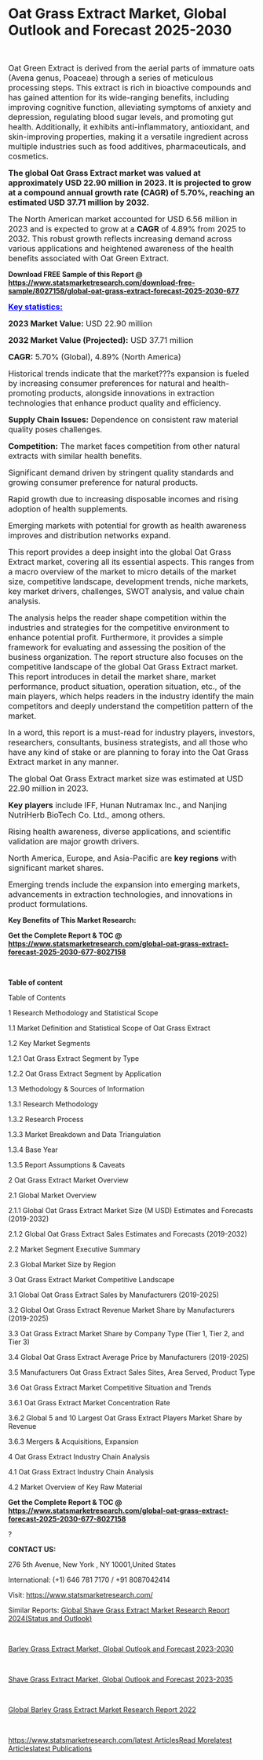 <h1>Oat Grass Extract Market, Global Outlook and Forecast 2025-2030</h1><br/><p><span style="font-size:16px">Oat Green Extract is derived from the aerial parts of immature oats (Avena genus, Poaceae) through a series of meticulous processing steps. This extract is rich in bioactive compounds and has gained attention for its wide-ranging benefits, including improving cognitive function, alleviating symptoms of anxiety and depression, regulating blood sugar levels, and promoting gut health. Additionally, it exhibits anti-inflammatory, antioxidant, and skin-improving properties, making it a versatile ingredient across multiple industries such as food additives, pharmaceuticals, and cosmetics.</span></p>
 
 
 
 <p><strong><span style="font-size:16px">The global Oat Grass Extract market was valued at approximately USD 22.90 million in 2023. It is projected to grow at a compound annual growth rate (<strong>CAGR</strong>) of 5.70%, reaching an estimated USD 37.71 million by 2032. </span></strong></p>
 
 
 
 <p><span style="font-size:16px">The North American market accounted for USD 6.56 million in 2023 and is expected to grow at a <strong>CAGR</strong> of 4.89% from 2025 to 2032. This robust growth reflects increasing demand across various applications and heightened awareness of the health benefits associated with Oat Green Extract.</span></p>
 
 
 
 <p><strong>Download FREE Sample of this Report @ <a href="https://www.statsmarketresearch.com/download-free-sample/8027158/global-oat-grass-extract-forecast-2025-2030-677">https://www.statsmarketresearch.com/download-free-sample/8027158/global-oat-grass-extract-forecast-2025-2030-677</a></strong></p>
 
 
 
 <p><span style="color:#0000FF"><u><strong><span style="font-size:16px">Key statistics:</span></strong></u></span></p>
 
 
 
 <p><span style="font-size:16px"><strong>2023 Market Value:</strong> USD 22.90 million</span></p>
 
 
 
 <p><span style="font-size:16px"><strong>2032 Market Value (Projected):</strong> USD 37.71 million</span></p>
 
 
 
 <p><span style="font-size:16px"><strong><strong>CAGR</strong>:</strong> 5.70% (Global), 4.89% (North America)</span></p>
 
 
 
 <p><span style="font-size:16px">Historical trends indicate that the market???s expansion is fueled by increasing consumer preferences for natural and health-promoting products, alongside innovations in extraction technologies that enhance product quality and efficiency.</span></p>
 
 
 
 <p><span style="font-size:16px"><strong>Supply Chain Issues:</strong> Dependence on consistent raw material quality poses challenges.</span></p>
 
 
 
 <p><span style="font-size:16px"><strong>Competition:</strong> The market faces competition from other natural extracts with similar health benefits.</span></p>
 
 
 
 <p><span style="font-size:16px">Significant demand driven by stringent quality standards and growing consumer preference for natural products.</span></p>
 
 
 
 <p><span style="font-size:16px">Rapid growth due to increasing disposable incomes and rising adoption of health supplements.</span></p>
 
 
 
 <p><span style="font-size:16px">Emerging markets with potential for growth as health awareness improves and distribution networks expand.</span></p>
 
 
 
 <p><span style="font-size:16px">This report provides a deep insight into the global Oat Grass Extract market, covering all its essential aspects. This ranges from a macro overview of the market to micro details of the market size, competitive landscape, development trends, niche markets, key market drivers, challenges, SWOT analysis, and value chain analysis.</span></p>
 
 
 
 <p><span style="font-size:16px">The analysis helps the reader shape competition within the industries and strategies for the competitive environment to enhance potential profit. Furthermore, it provides a simple framework for evaluating and assessing the position of the business organization. The report structure also focuses on the competitive landscape of the global Oat Grass Extract market. This report introduces in detail the market share, market performance, product situation, operation situation, etc., of the main players, which helps readers in the industry identify the main competitors and deeply understand the competition pattern of the market.</span></p>
 
 
 
 <p><span style="font-size:16px">In a word, this report is a must-read for industry players, investors, researchers, consultants, business strategists, and all those who have any kind of stake or are planning to foray into the Oat Grass Extract market in any manner.</span></p>
 
 
 
 <p><span style="font-size:16px">The global Oat Grass Extract market size was estimated at USD 22.90 million in 2023.</span></p>
 
 
 
 <p><span style="font-size:16px"><strong>Key players</strong> include IFF, Hunan Nutramax Inc., and Nanjing NutriHerb BioTech Co. Ltd., among others.</span></p>
 
 
 
 <p><span style="font-size:16px">Rising health awareness, diverse applications, and scientific validation are major growth drivers.</span></p>
 
 
 
 <p><span style="font-size:16px">North America, Europe, and Asia-Pacific are <strong>key regions</strong> with significant market shares.</span></p>
 
 
 
 <p><span style="font-size:16px">Emerging trends include the expansion into emerging markets, advancements in extraction technologies, and innovations in product formulations.</span></p>
 
 
 
 <p><strong>Key Benefits of This Market Research:</strong></p>
 
 
 
 <div><b>Get the Complete Report & TOC @ <a href="https://www.statsmarketresearch.com/global-oat-grass-extract-forecast-2025-2030-677-8027158">https://www.statsmarketresearch.com/global-oat-grass-extract-forecast-2025-2030-677-8027158</a></b></div>
 
 
 
 <p><br />
 
 <b>Table of content</b></p>
 
 
 
 <p>Table of Contents<br />
 
 1 Research Methodology and Statistical Scope<br />
 
 1.1 Market Definition and Statistical Scope of Oat Grass Extract<br />
 
 1.2 Key Market Segments<br />
 
 1.2.1 Oat Grass Extract Segment by Type<br />
 
 1.2.2 Oat Grass Extract Segment by Application<br />
 
 1.3 Methodology & Sources of Information<br />
 
 1.3.1 Research Methodology<br />
 
 1.3.2 Research Process<br />
 
 1.3.3 Market Breakdown and Data Triangulation<br />
 
 1.3.4 Base Year<br />
 
 1.3.5 Report Assumptions & Caveats<br />
 
 2 Oat Grass Extract Market Overview<br />
 
 2.1 Global Market Overview<br />
 
 2.1.1 Global Oat Grass Extract Market Size (M USD) Estimates and Forecasts (2019-2032)<br />
 
 2.1.2 Global Oat Grass Extract Sales Estimates and Forecasts (2019-2032)<br />
 
 2.2 Market Segment Executive Summary<br />
 
 2.3 Global Market Size by Region<br />
 
 3 Oat Grass Extract Market Competitive Landscape<br />
 
 3.1 Global Oat Grass Extract Sales by Manufacturers (2019-2025)<br />
 
 3.2 Global Oat Grass Extract Revenue Market Share by Manufacturers (2019-2025)<br />
 
 3.3 Oat Grass Extract Market Share by Company Type (Tier 1, Tier 2, and Tier 3)<br />
 
 3.4 Global Oat Grass Extract Average Price by Manufacturers (2019-2025)<br />
 
 3.5 Manufacturers Oat Grass Extract Sales Sites, Area Served, Product Type<br />
 
 3.6 Oat Grass Extract Market Competitive Situation and Trends<br />
 
 3.6.1 Oat Grass Extract Market Concentration Rate<br />
 
 3.6.2 Global 5 and 10 Largest Oat Grass Extract Players Market Share by Revenue<br />
 
 3.6.3 Mergers & Acquisitions, Expansion<br />
 
 4 Oat Grass Extract Industry Chain Analysis<br />
 
 4.1 Oat Grass Extract Industry Chain Analysis<br />
 
 4.2 Market Overview of Key Raw Material</p>
 
 
 
 <div><b>Get the Complete Report & TOC @ <a href="https://www.statsmarketresearch.com/global-oat-grass-extract-forecast-2025-2030-677-8027158">https://www.statsmarketresearch.com/global-oat-grass-extract-forecast-2025-2030-677-8027158</a></b></div>
 
 
 
 <p>? </p>
 
 
 
 <p><b>CONTACT US:</b><br />
 
 276 5th Avenue, New York , NY 10001,United States<br />
 
 International: (+1) 646 781 7170 / +91 8087042414<br />
 
 Visit: <a href="https://www.statsmarketresearch.com/">https://www.statsmarketresearch.com/</a><br />
 
 Similar Reports: <a href="https://www.statsmarketresearch.com/global-oat-grass-extract-forecast-2025-2030-677-8027158">Global Shave Grass Extract Market Research Report 2024(Status and Outlook)</a><br />
 
 <br />
 
 <a href="https://www.statsmarketresearch.com/global-oat-grass-extract-forecast-2025-2030-677-8027158">Barley Grass Extract Market, Global Outlook and Forecast 2023-2030</a><br />
 
 <br />
 
 <a href="https://www.statsmarketresearch.com/global-oat-grass-extract-forecast-2025-2030-677-8027158">Shave Grass Extract Market, Global Outlook and Forecast 2023-2035</a><br />
 
 <br />
 
 <a href="https://www.statsmarketresearch.com/global-oat-grass-extract-forecast-2025-2030-677-8027158">Global Barley Grass Extract Market Research Report 2022</a><br />
 
 <br />
 
 <a href="https://gyeongbokgung.com">https://www.statsmarketresearch.com/</a><a href="https://hallyeomaritime.com">latest Articles</a><a href="https://jingwansa.com">Read More</a><a href="https://nguoiviet.jp/">latest Articles</a><a href="https://www.intelmarketresearch.com/">latest Publications</a></p>